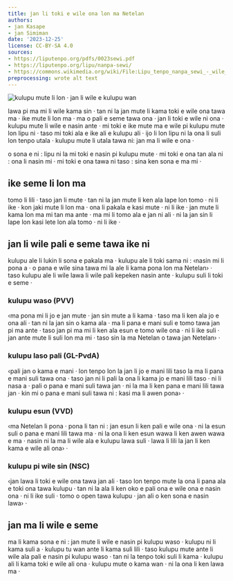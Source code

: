 ```yaml
---
title: jan li toki e wile ona lon ma Netelan
authors:
- jan Kasape
- jan Simiman
date: '2023-12-25'
license: CC-BY-SA 4.0
sources:
- https://liputenpo.org/pdfs/0023sewi.pdf
- https://liputenpo.org/lipu/nanpa-sewi/
- https://commons.wikimedia.org/wiki/File:Lipu_tenpo_nanpa_sewi_-_wile_pi_ma_Netelan.svg
preprocessing: wrote alt text
---
```


![kulupu mute li lon · jan li wile e kulupu wan](https://upload.wikimedia.org/wikipedia/commons/1/16/Lipu_tenpo_nanpa_sewi_-_wile_pi_ma_Netelan.svg)

lawa pi ma mi li wile kama sin · tan ni la jan mute li kama toki e wile ona tawa ma · ike mute li lon ma · ma o pali e seme tawa ona · jan li toki e wile ni ona · kulupu mute li wile e nasin ante · mi toki e ike mute ma e wile pi kulupu mute lon lipu ni · taso mi toki ala e ike ali e kulupu ali · ijo li lon lipu ni la ona li suli lon tenpo utala · kulupu mute li utala tawa ni: jan ma li wile e ona ·

o sona e ni : lipu ni la mi toki e nasin pi kulupu mute · mi toki e ona tan ala ni : ona li nasin mi · mi toki e ona tawa ni taso : sina ken sona e ma mi ·

## ike seme li lon ma

tomo li lili · taso jan li mute · tan ni la jan mute li ken ala lape lon tomo · ni li ike · kon jaki mute li lon ma · ona li pakala e kasi mute · ni li ike · jan mute li kama lon ma mi tan ma ante · ma mi li tomo ala e jan ni ali · ni la jan sin li lape lon kasi lete lon ala tomo · ni li ike ·

## jan li wile pali e seme tawa ike ni

kulupu ale li lukin li sona e pakala ma · kulupu ale li toki sama ni : ‹nasin mi li pona a · o pana e wile sina tawa mi la ale li kama pona lon ma Netelan› · taso kulupu ale li wile lawa li wile pali kepeken nasin ante · kulupu suli li toki e seme ·

### kulupu waso (PVV)

‹ma pona mi li jo e jan mute · jan sin mute a li kama · taso ma li ken ala jo e ona ali · tan ni la jan sin o kama ala · ma li pana e mani suli e tomo tawa jan pi ma ante · taso jan pi ma mi li ken ala esun e tomo wile ona · ni li ike suli · jan ante mute li suli lon ma mi · taso sin la ma Netelan o tawa jan Netelan› ·

### kulupu laso pali (GL-PvdA)

‹pali jan o kama e mani · lon tenpo lon la jan li jo e mani lili taso la ma li pana e mani suli tawa ona · taso jan ni li pali la ona li kama jo e mani lili taso · ni li nasa a · pali o pana e mani suli tawa jan · ni la ma li ken pana e mani lili tawa jan · kin mi o pana e mani suli tawa ni : kasi ma li awen pona› ·

### kulupu esun (VVD)

‹ma Netelan li pona · pona li tan ni : jan esun li ken pali e wile ona · ni la esun suli o pana e mani lili tawa ma · ni la ona li ken esun wawa li ken awen wawa e ma · nasin ni la ma li wile ala e kulupu lawa suli · lawa li lili la jan li ken kama e wile ali ona› ·

### kulupu pi wile sin (NSC)

‹jan lawa li toki e wile ona tawa jan ali · taso lon tenpo mute la ona li pana ala e toki ona tawa kulupu · tan ni la ala li ken oko e pali ona e wile ona e nasin ona · ni li ike suli · tomo o open tawa kulupu · jan ali o ken sona e nasin lawa› ·

## jan ma li wile e seme

ma li kama sona e ni : jan mute li wile e nasin pi kulupu waso · kulupu ni li kama suli a · kulupu tu wan ante li kama suli lili · taso kulupu mute ante li wile ala pali e nasin pi kulupu waso · tan ni la tenpo toki suli li kama · kulupu ali li kama toki e wile ali ona · kulupu mute o kama wan · ni la ona li ken lawa ma ·
